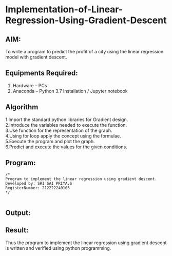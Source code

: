 # Implementation-of-Linear-Regression-Using-Gradient-Descent

## AIM:
To write a program to predict the profit of a city using the linear regression model with gradient descent.

## Equipments Required:
1. Hardware – PCs
2. Anaconda – Python 3.7 Installation / Jupyter notebook

## Algorithm
1.Import the standard python libraries for Gradient design.<br>
2.Introduce the variables needed to execute the function.<br>
3.Use function for the representation of the graph.<br>
4.Using for loop apply the concept using the formulae.<br>
5.Execute the program and plot the graph. <br>
6.Predict and execute the values for the given conditions. <br>

## Program:
```
/*
Program to implement the linear regression using gradient descent.
Developed by: SRI SAI PRIYA.S
RegisterNumber: 212222240103
*/


```

## Output:



## Result:
Thus the program to implement the linear regression using gradient descent is written and verified using python programming.
